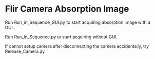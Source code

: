 # Flir Camera Absorption Image
Run Run_in_Sequence_GUI.py to start acquiring absorption image with a GUI.

Run Run_in_Sequence.py to start acquiring without GUI.

If cannot setup camera after disconnecting the camera accidentally, try  Release_Camera.py
